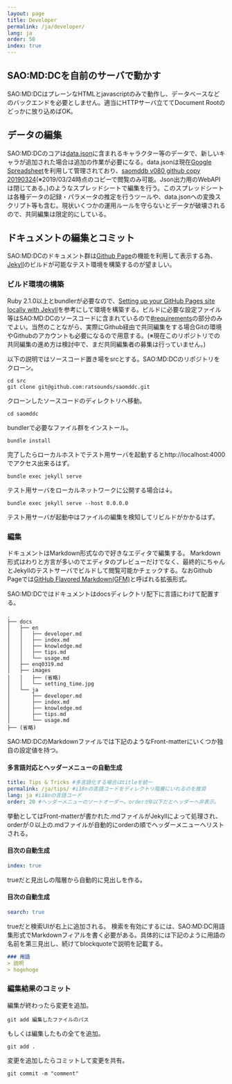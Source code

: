 ```yaml
---
layout: page
title: Developer
permalink: /ja/developer/
lang: ja
order: 50
index: true
---
```

## SAO:MD:DCを自前のサーバで動かす
SAO:MD:DCはプレーンなHTMLとjavascriptのみで動作し、データベースなどのバックエンドを必要としません。適当にHTTPサーバ立ててDocument Rootのどっかに放り込めばOK。

## データの編集
SAO:MD:DCのコアは[data.json](https://github.com/ratsounds/saomddc/blob/master/data/data.json)に含まれるキャラクター等のデータで、新しいキャラが追加された場合は追加の作業が必要になる。data.jsonは現在[Google Spreadsheet](https://www.google.com/intl/ja_jp/sheets/about/)を利用して管理されており、[saomddb v080 github copy 20190324](https://drive.google.com/open?id=1pmj5XSX79-efDoJbQDoRHboWQ1Atf-HpQojua55aSMA)(※2019/03/24時点のコピーで閲覧のみ可能。Json出力用のWebAPIは閉じてある。)のようなスプレッドシートで編集を行う。このスプレッドシートは各種データの記録・パラメータの推定を行うツールや、data.jsonへの変換スクリプト等も含む。現状いくつかの運用ルールを守らないとデータが破壊されるので、共同編集は限定的にしている。

## ドキュメントの編集とコミット
SAO:MD:DCのドキュメント群は[Github Page](https://pages.github.com/)の機能を利用して表示する為、[Jekyll](https://jekyllrb.com/)のビルドが可能なテスト環境を構築するのが望ましい。

### ビルド環境の構築
Ruby 2.1.0以上とbundlerが必要なので、[Setting up your GitHub Pages site locally with Jekyll](https://help.github.com/en/articles/setting-up-your-github-pages-site-locally-with-jekyll#requirements)を参考にして環境を構築する。ビルドに必要な設定ファイル等はSAO:MD:DCのソースコードに含まれているので[#requirements](https://help.github.com/en/articles/setting-up-your-github-pages-site-locally-with-jekyll#requirements)の部分のみでよい。当然のことながら、実際にGithub経由で共同編集をする場合Gitの環境やGithubのアカウントも必要になるので用意する。(※現在このリポジトリでの共同編集の進め方は検討中で、まだ共同編集者の募集は行っていません。)

以下の説明ではソースコード置き場をsrcとする。SAO:MD:DCのリポジトリをクローン。

```console
cd src
git clone git@github.com:ratsounds/saomddc.git
```

クローンしたソースコードのディレクトリへ移動。

```console 
cd saomddc
```

bundlerで必要なファイル群をインストール。

```console 
bundle install
```

完了したらローカルホストでテスト用サーバを起動するとhttp://localhost:4000 でアクセス出来るはず。

```console 
bundle exec jekyll serve
```

テスト用サーバをローカルネットワークに公開する場合は↓。

```console 
bundle exec jekyll serve --host 0.0.0.0
```
テスト用サーバが起動中はファイルの編集を検知してリビルドがかかるはず。

### 編集
ドキュメントはMarkdown形式なので好きなエディタで編集する。
Markdown形式はわりと方言が多いのでエディタのプレビューだけでなく、最終的にちゃんとJekyllのテストサーバでビルドして閲覧可能かチェックする。なおGithub Pageでは[GitHub Flavored Markdown(GFM)](https://help.github.com/en/categories/writing-on-github)と呼ばれる拡張形式。

SAO:MD:DCではドキュメントはdocsディレクトリ配下に言語にわけて配置する。

```console
.
├── docs
│   ├── en
│   │   ├── developer.md
│   │   ├── index.md
│   │   ├── knowledge.md
│   │   ├── tips.md
│   │   └── usage.md
│   ├── enq0319.md
│   ├── images
│   │   ├── (省略)
│   │   └── setting_time.jpg
│   └── ja
│       ├── developer.md
│       ├── index.md
│       ├── knowledge.md
│       ├── tips.md
│       └── usage.md
├── (省略)
```

SAO:MD:DCのMarkdownファイルでは下記のようなFront-matterにいくつか独自の設定値を持つ。

#### 多言語対応とヘッダーメニューの自動生成

```yaml
title: Tips & Tricks #多言語化する場合はtitleを統一
permalink: /ja/tips/ #i18nの言語コードをディレクトリ階層にいれるのを推奨
lang: ja #i18nの言語コード
order: 20 #ヘッダーメニューのソートオーダー。orderが0以下だとヘッダーへ非表示。
```

挙動としてはFront-matterが書かれた.mdファイルがJekyllによって処理され、orderが０以上の.mdファイルが自動的にorderの順でヘッダーメニューへリストされる。

#### 目次の自動生成

```yaml
index: true
```
trueだと見出しの階層から自動的に見出しを作る。

#### 目次の自動生成

```yaml
search: true
```

trueだと検索UIが右上に追加される。
検索を有効にするには、SAO:MD:DC用語集形式でMarkdownフィアルを書く必要がある。具体的には下記のように用語の名前を第三見出し、続けてblockquoteで説明を記載する。

```markdown
### 用語
> 説明
> hogehoge
```


### 編集結果のコミット
編集が終わったら変更を追加。
```console 
git add 編集したファイルのパス
```
もしくは編集したもの全てを追加。
```console 
git add .
```
変更を追加したらコミットして変更を共有。
```console 
git commit -m "comment"
```